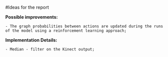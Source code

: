 #Ideas for the report

  **Possible improvements:**
  
    - The graph probabilities between actions are updated during the runs of the model using a reinforcement learning approach;


  **Implementation Details:**
  
    - Median - filter on the Kinect output;
